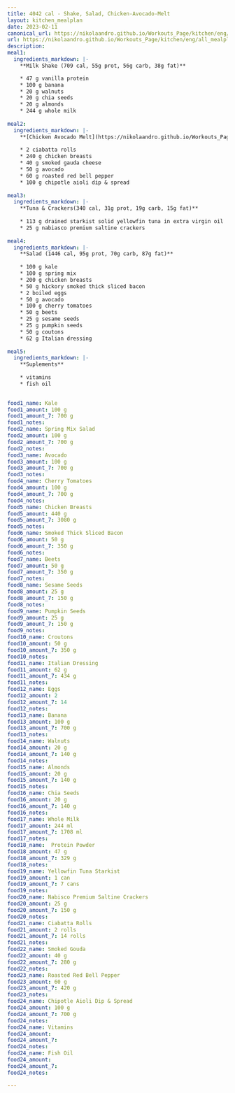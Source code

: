 ```yaml
---
title: 4042 cal - Shake, Salad, Chicken-Avocado-Melt
layout: kitchen_mealplan
date: 2023-02-11
canonical_url: https://nikolaandro.github.io/Workouts_Page/kitchen/eng/all_mealplans/4042/
url: https://nikolaandro.github.io/Workouts_Page/kitchen/eng/all_mealplans/4042/
description: 
meal1: 
  ingredients_markdown: |-
    **Milk Shake (709 cal, 55g prot, 56g carb, 38g fat)**

    * 47 g vanilla protein
    * 100 g banana
    * 20 g walnuts
    * 20 g chia seeds
    * 20 g almonds
    * 244 g whole milk
    
meal2: 
  ingredients_markdown: |-
    **[Chicken Avocado Melt](https://nikolaandro.github.io/Workouts_Page/kitchen/eng/recipes/main_meals/2022-12-23-chicken-avocado-melt/) (2 sandwiches) (1548 cal, 81g prot, 95g carb, 94g fat)**
    
    * 2 ciabatta rolls
    * 240 g chicken breasts
    * 40 g smoked gauda cheese
    * 50 g avocado
    * 60 g roasted red bell pepper
    * 100 g chipotle aioli dip & spread
    
meal3: 
  ingredients_markdown: |-
    **Tuna & Crackers(340 cal, 31g prot, 19g carb, 15g fat)**
    
    * 113 g drained starkist solid yellowfin tuna in extra virgin oil
    * 25 g nabiasco premium saltine crackers
    
meal4:
  ingredients_markdown: |-
    **Salad (1446 cal, 95g prot, 70g carb, 87g fat)**
    
    * 100 g kale
    * 100 g spring mix
    * 200 g chicken breasts
    * 50 g hickory smoked thick sliced bacon
    * 2 boiled eggs
    * 50 g avocado
    * 100 g cherry tomatoes
    * 50 g beets
    * 25 g sesame seeds
    * 25 g pumpkin seeds
    * 50 g coutons
    * 62 g Italian dressing
   
meal5:
  ingredients_markdown: |-
    **Suplements**
    
    * vitamins
    * fish oil
    

food1_name: Kale
food1_amount: 100 g
food1_amount_7: 700 g
food1_notes:
food2_name: Spring Mix Salad
food2_amount: 100 g
food2_amount_7: 700 g
food2_notes:
food3_name: Avocado
food3_amount: 100 g
food3_amount_7: 700 g
food3_notes: 
food4_name: Cherry Tomatoes
food4_amount: 100 g
food4_amount_7: 700 g  
food4_notes:
food5_name: Chicken Breasts
food5_amount: 440 g
food5_amount_7: 3080 g
food5_notes:
food6_name: Smoked Thick Sliced Bacon 
food6_amount: 50 g
food6_amount_7: 350 g
food6_notes:
food7_name: Beets
food7_amount: 50 g
food7_amount_7: 350 g
food7_notes:
food8_name: Sesame Seeds
food8_amount: 25 g
food8_amount_7: 150 g
food8_notes: 
food9_name: Pumpkin Seeds
food9_amount: 25 g
food9_amount_7: 150 g
food9_notes:
food10_name: Croutons
food10_amount: 50 g
food10_amount_7: 350 g
food10_notes: 
food11_name: Italian Dressing
food11_amount: 62 g
food11_amount_7: 434 g
food11_notes: 
food12_name: Eggs
food12_amount: 2
food12_amount_7: 14
food12_notes:
food13_name: Banana
food13_amount: 100 g
food13_amount_7: 700 g
food13_notes:
food14_name: Walnuts
food14_amount: 20 g
food14_amount_7: 140 g
food14_notes:
food15_name: Almonds
food15_amount: 20 g
food15_amount_7: 140 g
food15_notes:
food16_name: Chia Seeds
food16_amount: 20 g
food16_amount_7: 140 g
food16_notes:
food17_name: Whole Milk
food17_amount: 244 ml
food17_amount_7: 1708 ml
food17_notes:
food18_name:  Protein Powder
food18_amount: 47 g
food18_amount_7: 329 g
food18_notes: 
food19_name: Yellowfin Tuna Starkist
food19_amount: 1 can
food19_amount_7: 7 cans
food19_notes:
food20_name: Nabisco Premium Saltine Crackers
food20_amount: 25 g
food20_amount_7: 150 g
food20_notes:
food21_name: Ciabatta Rolls
food21_amount: 2 rolls
food21_amount_7: 14 rolls
food21_notes:
food22_name: Smoked Gouda
food22_amount: 40 g 
food22_amount_7: 280 g
food22_notes:
food23_name: Roasted Red Bell Pepper
food23_amount: 60 g
food23_amount_7: 420 g
food23_notes:
food24_name: Chipotle Aioli Dip & Spread
food24_amount: 100 g
food24_amount_7: 700 g
food24_notes:
food24_name: Vitamins
food24_amount: 
food24_amount_7: 
food24_notes:
food24_name: Fish Oil
food24_amount: 
food24_amount_7: 
food24_notes:

---
```

